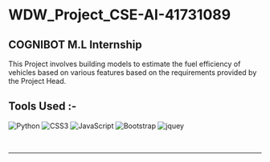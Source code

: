 # WDW_Project_CSE-AI-41731089
<!-- ## Description -->

<h2>COGNIBOT M.L Internship</h2>

This Project involves building models to estimate the fuel efficiency of vehicles based on various features based on the requirements provided by the Project Head. 
<br>


<!-- _**This project makes use of :**_

1. Python
2. Machine Learning -->

## Tools Used :-
![Python](tests/golden-images/python.svg)
![CSS3](https://img.shields.io/badge/CSS3-1572B6?style=for-the-badge&logo=css3&logoColor=white)
![JavaScript](https://img.shields.io/badge/JavaScript-323330?style=for-the-badge&logo=javascript&logoColor=F7DF1E)
![Bootstrap](https://img.shields.io/badge/Bootstrap-563D7C?style=for-the-badge&logo=bootstrap&logoColor=white)
![jquey](https://img.shields.io/badge/jQuery-0769AD?style=for-the-badge&logo=jquery&logoColor=white)

<br>
<hr>
